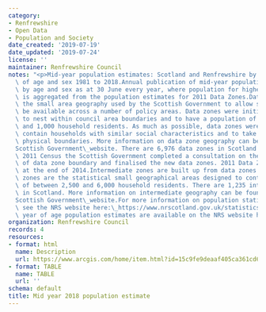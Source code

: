 ```yaml
---
category:
- Renfrewshire
- Open Data
- Population and Society
date_created: '2019-07-19'
date_updated: '2019-07-24'
license: ''
maintainer: Renfrewshire Council
notes: "<p>Mid-year population estimates: Scotland and Renfrewshire by single year\
  \ of age and sex 1981 to 2018.Annual publication of mid-year population estimates\
  \ by age and sex as at 30 June every year, where population for higher geographies\
  \ is aggregated from the population estimates for 2011 Data Zones.Data zones are\
  \ the small area geography used by the Scottish Government to allow statistics to\
  \ be available across a number of policy areas. Data zones were initially set up\
  \ to nest within council area boundaries and to have a population of between 500\
  \ and 1,000 household residents. As much as possible, data zones were set up to\
  \ contain households with similar social characteristics and to take into consideration\
  \ physical boundaries. More information on data zone geography can be found on the\_\
  Scottish Government\_website. There are 6,976 data zones in Scotland.Following the\
  \ 2011 Census the Scottish Government completed a consultation on the redrawing\
  \ of data zone boundary and finalised the new data zones. 2011 Data Zones were published\
  \ at the end of 2014.Intermediate zones are built up from data zones. Intermediate\
  \ zones are the statistical small geographical areas designed to contain a population\
  \ of between 2,500 and 6,000 household residents. There are 1,235 intermediate zones\
  \ in Scotland. More information on intermediate geography can be found on the\_\
  Scottish Government\_website.For more information on population statistics, please\
  \ see the NRS website here:\_https://www.nrscotland.gov.uk/statistics-and-data/statistics/statistics-by-theme/population/population-estimates/mid-year-population-estimatesSingle\
  \ year of age population estimates are available on the NRS website here:\_https://www.nrscotland.gov.uk/statistics-and-data/statistics/statistics-by-theme/population/population-estimates/2011-based-special-area-population-estimates/small-area-population-estimates</p>"
organization: Renfrewshire Council
records: 4
resources:
- format: html
  name: Description
  url: https://www.arcgis.com/home/item.html?id=15c9fe9deaaf405ca361cd632cc7cfba
- format: TABLE
  name: TABLE
  url: ''
schema: default
title: Mid year 2018 population estimate
---
```

